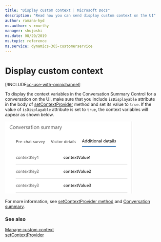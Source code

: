 ```yaml
---
title: "Display custom context | Microsoft Docs"
description: "Read how you can send display custom context on the UI"
author: ramana-hyd
ms.author: v-rmurthy
manager: shujoshi
ms.date: 08/29/2019
ms.topic: reference
ms.service: dynamics-365-customerservice
---
```

# Display custom context

[!INCLUDE[cc-use-with-omnichannel](../includes/cc-use-with-omnichannel.md)]

To display the context variables in the Conversation Summary Control for a conversation on the UI, make sure that you include `isDisplayable` attribute in the body of [setContextProvider](../reference/methods/setContextProvider.md) method and set its value to `true`. If the value of `isDisplayable` attribute is set to `true`, the context variables will appear as shown below.

![Display context keys](media/context-variable-display.png "Display context keys")

For more information, see [setContextProvider method](../reference/methods/setContextProvider.md) and [Conversation summary](../../agent/agent-oc/oc-customer-summary.md#conversation-summary).

### See also

[Manage custom context](send-context-starting-chat.md)<br />
[setContextProvider](../reference/methods/setContextProvider.md)
